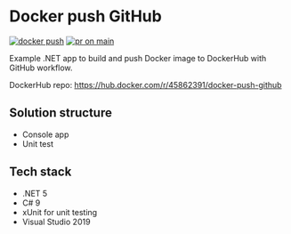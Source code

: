 # Docker push GitHub

[![docker push](https://github.com/Arnab-Developer/DockerPushGitHub/actions/workflows/docker-push.yml/badge.svg)](https://github.com/Arnab-Developer/DockerPushGitHub/actions/workflows/docker-push.yml)
[![pr on main](https://github.com/Arnab-Developer/DockerPushGitHub/actions/workflows/pr-on-main.yml/badge.svg)](https://github.com/Arnab-Developer/DockerPushGitHub/actions/workflows/pr-on-main.yml)

Example .NET app to build and push Docker image to DockerHub with GitHub workflow.

DockerHub repo:
https://hub.docker.com/r/45862391/docker-push-github

## Solution structure

* Console app
* Unit test

## Tech stack

* .NET 5
* C# 9
* xUnit for unit testing
* Visual Studio 2019
